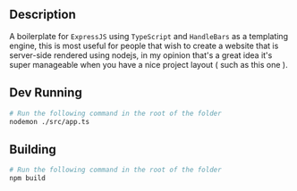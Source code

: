 ## Description
A boilerplate for `ExpressJS` using `TypeScript` and `HandleBars` as a templating engine, this is most useful
for people that wish to create a website that is server-side rendered using nodejs, in my opinion that's a great idea
it's super manageable when you have a nice project layout ( such as this one ).

## Dev Running
```bash
# Run the following command in the root of the folder
nodemon ./src/app.ts
```

## Building
```bash
# Run the following command in the root of the folder
npm build
```